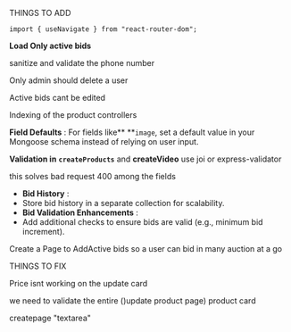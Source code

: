 THINGS TO ADD

```
import { useNavigate } from "react-router-dom";
```

**Load Only active bids**

sanitize and validate the phone number

Only admin should delete a user

Active bids cant be edited

Indexing of the product controllers

**Field Defaults** : For fields like** **`image`, set a default value in your Mongoose schema instead of relying on user input.

**Validation in** **`createProducts`** and **createVideo** use joi or express-validator

this solves bad request 400 among the fields

* **Bid History** :
* Store bid history in a separate collection for scalability.
* **Bid Validation Enhancements** :
* Add additional checks to ensure bids are valid (e.g., minimum bid increment).

Create a Page to AddActive bids so a user can bid in many auction at a go

THINGS TO FIX

Price isnt working on the update card

we need to validate the entire ()update product page) product card

createpage "textarea"
